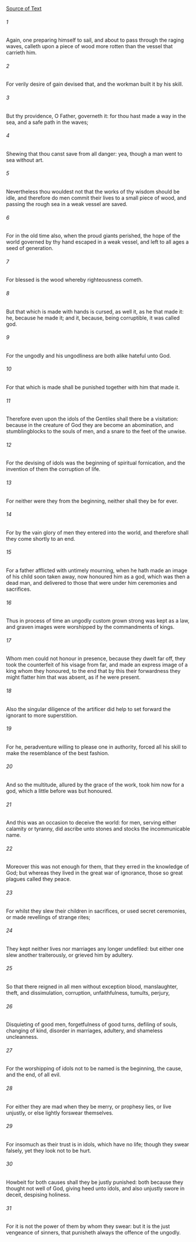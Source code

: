 [Source of Text](https://github.com/scrollmapper/bible_databases_deuterocanonical)

###### 1
Again, one preparing himself to sail, and about to pass through the raging waves, calleth upon a piece of wood more rotten than the vessel that carrieth him.

###### 2
For verily desire of gain devised that, and the workman built it by his skill.

###### 3
But thy providence, O Father, governeth it: for thou hast made a way in the sea, and a safe path in the waves;

###### 4
Shewing that thou canst save from all danger: yea, though a man went to sea without art.

###### 5
Nevertheless thou wouldest not that the works of thy wisdom should be idle, and therefore do men commit their lives to a small piece of wood, and passing the rough sea in a weak vessel are saved.

###### 6
For in the old time also, when the proud giants perished, the hope of the world governed by thy hand escaped in a weak vessel, and left to all ages a seed of generation.

###### 7
For blessed is the wood whereby righteousness cometh.

###### 8
But that which is made with hands is cursed, as well it, as he that made it: he, because he made it; and it, because, being corruptible, it was called god.

###### 9
For the ungodly and his ungodliness are both alike hateful unto God.

###### 10
For that which is made shall be punished together with him that made it.

###### 11
Therefore even upon the idols of the Gentiles shall there be a visitation: because in the creature of God they are become an abomination, and stumblingblocks to the souls of men, and a snare to the feet of the unwise.

###### 12
For the devising of idols was the beginning of spiritual fornication, and the invention of them the corruption of life.

###### 13
For neither were they from the beginning, neither shall they be for ever.

###### 14
For by the vain glory of men they entered into the world, and therefore shall they come shortly to an end.

###### 15
For a father afflicted with untimely mourning, when he hath made an image of his child soon taken away, now honoured him as a god, which was then a dead man, and delivered to those that were under him ceremonies and sacrifices.

###### 16
Thus in process of time an ungodly custom grown strong was kept as a law, and graven images were worshipped by the commandments of kings.

###### 17
Whom men could not honour in presence, because they dwelt far off, they took the counterfeit of his visage from far, and made an express image of a king whom they honoured, to the end that by this their forwardness they might flatter him that was absent, as if he were present.

###### 18
Also the singular diligence of the artificer did help to set forward the ignorant to more superstition.

###### 19
For he, peradventure willing to please one in authority, forced all his skill to make the resemblance of the best fashion.

###### 20
And so the multitude, allured by the grace of the work, took him now for a god, which a little before was but honoured.

###### 21
And this was an occasion to deceive the world: for men, serving either calamity or tyranny, did ascribe unto stones and stocks the incommunicable name.

###### 22
Moreover this was not enough for them, that they erred in the knowledge of God; but whereas they lived in the great war of ignorance, those so great plagues called they peace.

###### 23
For whilst they slew their children in sacrifices, or used secret ceremonies, or made revellings of strange rites;

###### 24
They kept neither lives nor marriages any longer undefiled: but either one slew another traiterously, or grieved him by adultery.

###### 25
So that there reigned in all men without exception blood, manslaughter, theft, and dissimulation, corruption, unfaithfulness, tumults, perjury,

###### 26
Disquieting of good men, forgetfulness of good turns, defiling of souls, changing of kind, disorder in marriages, adultery, and shameless uncleanness.

###### 27
For the worshipping of idols not to be named is the beginning, the cause, and the end, of all evil.

###### 28
For either they are mad when they be merry, or prophesy lies, or live unjustly, or else lightly forswear themselves.

###### 29
For insomuch as their trust is in idols, which have no life; though they swear falsely, yet they look not to be hurt.

###### 30
Howbeit for both causes shall they be justly punished: both because they thought not well of God, giving heed unto idols, and also unjustly swore in deceit, despising holiness.

###### 31
For it is not the power of them by whom they swear: but it is the just vengeance of sinners, that punisheth always the offence of the ungodly.